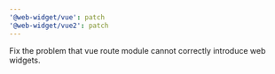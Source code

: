 ```yaml
---
'@web-widget/vue': patch
'@web-widget/vue2': patch
---
```


Fix the problem that vue route module cannot correctly introduce web widgets.
